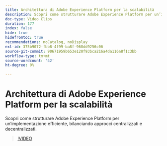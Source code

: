 ```yaml
---
title: Architettura di Adobe Experience Platform per la scalabilità
description: Scopri come strutturare Adobe Experience Platform per un’implementazione efficiente, bilanciando approcci centralizzati e decentralizzati.
doc-type: Video Clips
duration: 177
index: false
hide: true
hidefromtoc: true
recommendations: noCatalog, noDisplay
exl-id: 375b9072-fbb8-4f99-ba8f-968dd9256c06
source-git-commit: 90671959b653e120f93bca216a4da116a8f1c3bb
workflow-type: tm+mt
source-wordcount: '42'
ht-degree: 0%

---
```


# Architettura di Adobe Experience Platform per la scalabilità

Scopri come strutturare Adobe Experience Platform per un’implementazione efficiente, bilanciando approcci centralizzati e decentralizzati.

<!-- 62_S601_3442532_176_architecting-adobe-experience-platform-for-scalability -->
>[!VIDEO](https://video.tv.adobe.com/v/3458321/?learn=on&enablevpops=true)
